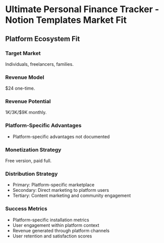# Ultimate Personal Finance Tracker - Notion Templates Market Fit

## Platform Ecosystem Fit

### Target Market
Individuals, freelancers, families.

### Revenue Model
$24 one-time.

### Revenue Potential
$1K/$3K/$9K monthly.

### Platform-Specific Advantages
- Platform-specific advantages not documented

### Monetization Strategy
Free version, paid full.

### Distribution Strategy
- Primary: Platform-specific marketplace
- Secondary: Direct marketing to platform users
- Tertiary: Content marketing and community engagement

### Success Metrics
- Platform-specific installation metrics
- User engagement within platform context
- Revenue generated through platform channels
- User retention and satisfaction scores
